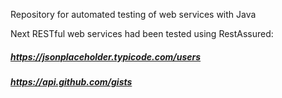Repository for automated testing of web services with Java

Next RESTful web services had been tested using RestAssured:
##### https://jsonplaceholder.typicode.com/users
##### https://api.github.com/gists
